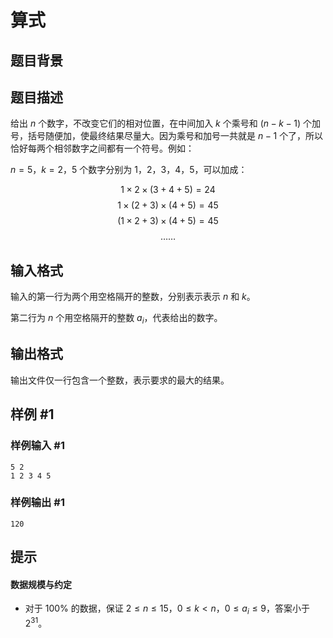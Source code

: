 # 算式

## 题目背景



## 题目描述

给出 $n$ 个数字，不改变它们的相对位置，在中间加入 $k$ 个乘号和 $(n-k-1)$ 个加号，括号随便加，使最终结果尽量大。因为乘号和加号一共就是 $n-1$ 个了，所以恰好每两个相邻数字之间都有一个符号。例如：

$n=5$，$k=2$，$5$ 个数字分别为 $1$，$2$，$3$，$4$，$5$，可以加成：

$$1\times 2\times(3+4+5)=24$$
$$1\times(2+3)\times(4+5)=45$$
$$(1\times2+3)\times(4+5)=45$$
$$\ldots\ldots$$

## 输入格式

输入的第一行为两个用空格隔开的整数，分别表示表示 $n$ 和 $k$。

第二行为 $n$ 个用空格隔开的整数 $a_i$，代表给出的数字。

## 输出格式

输出文件仅一行包含一个整数，表示要求的最大的结果。


## 样例 #1

### 样例输入 #1
```
5 2
1 2 3 4 5
```

### 样例输出 #1

```
120
```

## 提示

#### 数据规模与约定

- 对于 $100\%$ 的数据，保证 $2\le n\le15$，$0\le k\lt n$，$0 \leq a_i \leq 9$，答案小于 $2^{31}$。
